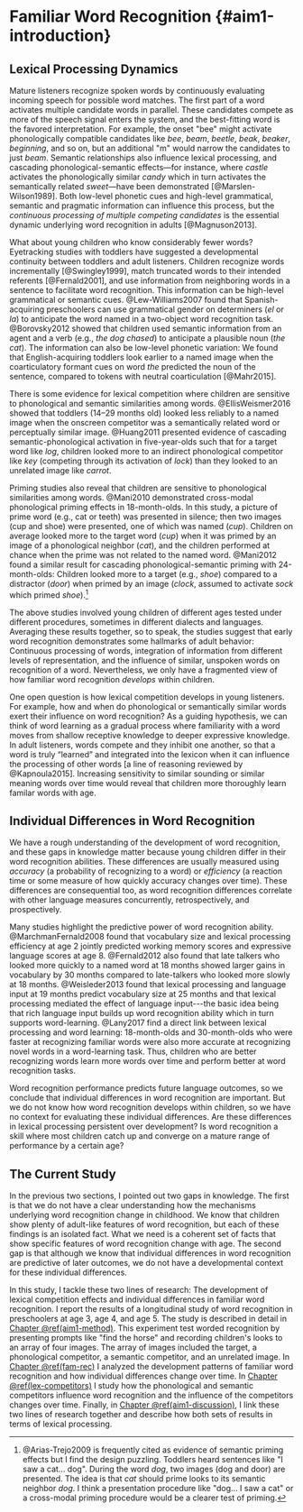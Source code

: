 
Familiar Word Recognition {#aim1-introduction}
=======================================================================







## Lexical Processing Dynamics

Mature listeners recognize spoken words by continuously evaluating
incoming speech for possible word matches. The first part of a word
activates multiple candidate words in parallel. These candidates compete
as more of the speech signal enters the system, and the best-fitting
word is the favored interpretation. For example, the onset "bee" might
activate phonologically compatible candidates like *bee*, *beam*,
*beetle*, *beak*, *beaker*, *beginning*, and so on, but an additional
"m" would narrow the candidates to just *beam*. Semantic relationships
also influence lexical processing, and cascading phonological-semantic
effects—for instance, where *castle* activates the phonologically
similar *candy* which in turn activates the semantically related
*sweet*—have been demonstrated [@Marslen-Wilson1989]. Both low-level
phonetic cues and high-level grammatical, semantic and pragmatic
information can influence this process, but the *continuous processing
of multiple competing candidates* is the essential dynamic underlying
word recognition in adults [@Magnuson2013].

What about young children who know considerably fewer words? Eyetracking
studies with toddlers have suggested a developmental continuity between
toddlers and adult listeners. Children recognize words incrementally
[@Swingley1999], match truncated words to their intended referents
[@Fernald2001], and use information from neighboring words in a
sentence to facilitate word recognition. This information can be
high-level grammatical or semantic cues. @Lew-Williams2007 found that
Spanish-acquiring preschoolers can use grammatical gender on determiners
(*el* or *la*) to anticipate the word named in a two-object word
recognition task. @Borovsky2012 showed that children used semantic
information from an agent and a verb (e.g., *the dog chased*) to
anticipate a plausible noun (*the cat*). The information can also be
low-level phonetic variation: We found that English-acquiring toddlers
look earlier to a named image when the coarticulatory formant cues on
word *the* predicted the noun of the sentence, compared to tokens with
neutral coarticulation [@Mahr2015].

There is some evidence for lexical competition where children are
sensitive to phonological and semantic similarities among words.
@EllisWeismer2016 showed that toddlers (14–29 months old) looked less
reliably to a named image when the onscreen competitor was a
semantically related word or perceptually similar image. @Huang2011
presented evidence of cascading semantic-phonological activation in
five-year-olds such that for a target word like *log*, children looked
more to an indirect phonological competitor like *key* (competing
through its activation of *lock*) than they looked to an unrelated image
like *carrot*. 

Priming studies also reveal that children are sensitive to phonological 
similarities among words. @Mani2010 demonstrated
cross-modal phonological priming effects in 18-month-olds. In this
study, a picture of prime word (e.g., cat or teeth) was presented in
silence; then two images (cup and shoe) were presented, one of which was
named (*cup*). Children on average looked more to the target word
(*cup*) when it was primed by an image of a phonological neighbor
(*cat*), and the children performed at chance when the prime was not
related to the named word. @Mani2012 found a similar result for
cascading phonological-semantic priming with 24-month-olds: Children
looked more to a target (e.g., *shoe*) compared to a distractor (*door*)
when primed by an image (*clock*, assumed to activate *sock* which
primed *shoe*).[^semantic-priming]

[^semantic-priming]: @Arias-Trejo2009 is frequently cited as evidence
of semantic priming effects but I find the design puzzling. Toddlers
heard sentences like "I saw a cat... dog". During the word *dog*, two
images (dog and door) are presented. The idea is that *cat* should prime
looks to its semantic neighbor *dog*. I think a presentation procedure
like "dog... I saw a cat" or a cross-modal priming procedure would be a
clearer test of priming. 

<!-- They varied the prime so that an -->
<!-- unrelated word also acted as the prime: "I saw a swing... dog". -->
<!-- At 18-months-old children looked to the target in both of those -->
<!-- conditions, but at 21-months-old, the children only looked in the -->
<!-- "dog... cat" condition.  -->

The above studies involved young children of different ages tested under
different procedures, sometimes in different dialects and languages.
Averaging these results together, so to speak, the studies suggest that
early word recognition demonstrates some hallmarks of adult behavior:
Continuous processing of words, integration of information from
different levels of representation, and the influence of similar,
unspoken words on recognition of a word. Nevertheless, we only have a
fragmented view of how familiar word recognition *develops* within children.

One open question is how lexical competition develops in young
listeners. For example, how and when do phonological or semantically
similar words exert their influence on word recognition? As a guiding
hypothesis, we can think of word learning as a gradual process where
familiarity with a word moves from shallow receptive knowledge to deeper
expressive knowledge. In adult listeners, words compete and they inhibit
one another, so that a word is truly “learned” and integrated into the
lexicon when it can influence the processing of other words [a line of
reasoning reviewed by @Kapnoula2015]. Increasing sensitivity to similar
sounding or similar meaning words over time would reveal that children
more thoroughly learn familar words with age. 




## Individual Differences in Word Recognition

We have a rough understanding of the development of word recognition,
and these gaps in knowledge matter because young children differ in
their word recognition abilities. These differences are usually measured
using *accuracy* (a probability of recognizing to a word) or
*efficiency* (a reaction time or some measure of how quickly accuracy
changes over time). These differences are consequential too, as word
recognition differences correlate with other language measures
concurrently, retrospectively, and prospectively.

Many studies highlight the predictive power of word recognition ability.
@MarchmanFernald2008 found that vocabulary size and lexical processing
efficiency at age 2 jointly predicted working memory scores and
expressive language scores at age 8. @Fernald2012 also found that late
talkers who looked more quickly to a named word at 18 months showed
larger gains in vocabulary by 30 months compared to late-talkers who
looked more slowly at 18 months. @Weisleder2013 found that lexical
processing and language input at 19 months predict vocabulary size
at 25 months and that lexical processing mediated the effect of
language input---the basic idea being that rich language input builds up
word recognition ability which in turn supports word-learning. @Lany2017
find a direct link between lexical processing and word
learning: 18-month-olds and 30-month-olds who were faster at recognizing
familiar words were also more accurate at recognizing novel words in a
word-learning task. Thus, children who are better recognizing words
learn more words over time and perform better at word recognition tasks.

Word recognition performance predicts future language outcomes, so we
conclude that individual differences in word recognition are important.
But we do not know how word recognition develops within children, so we
have no context for evaluating these individual differences. Are these
differences in lexical processing persistent over development? Is word
recognition a skill where most children catch up and converge on a
mature range of performance by a certain age? 


## The Current Study

In the previous two sections, I pointed out two gaps in knowledge. The
first is that we do not have a clear understanding how the mechanisms
underlying word recognition change in childhood. We know that children
show plenty of adult-like features of word recognition, but each of
these findings is an isolated fact. What we need is a coherent set of
facts that show specific features of word recognition change with age.
The second gap is that although we know that individual differences in
word recognition are predictive of later outcomes, we do not have a
developmental context for these individual differences.

<!-- One first step towards understanding differences in word recognition is -->
<!-- the following observation: The best predictor of lexical processing -->
<!-- efficiency in children is concurrent vocabulary size. That is, children -->
<!-- who know more words look more quickly and reliably to a named word -->
<!-- [e.g., @MPPaper]. This fact deserves a brief reflection: Suppose the -->
<!-- information-processing mechanism behind word recognition were just a -->
<!-- naïve table search. Then this finding is somewhat puzzling: Children -->
<!-- with larger lexicons have to find a needle in a larger haystack—yet this -->
<!-- apparent liability is an advantage. That is why the search analogy is -->
<!-- naïve. One explanation follows from the earlier described idea about -->
<!-- graded word learning: Children become better at recognizing words as -->
<!-- they learn more words because they extract regularities and discover -->
<!-- similarities among words and develop more efficient lexical -->
<!-- representations—the haystack develops regularity and becomes easier to -->
<!-- search. The development of word recognition requires learning similarities among words and therefore requires -->


In this study, I tackle these two lines of research: The development of
lexical competition effects and individual differences in familiar word
recognition. I report the results of a longitudinal study of word
recognition in preschoolers at age 3, age 4, and age 5. The study is described 
in detail in [Chapter \@ref(aim1-method)](#aim1-method). This experiment
test worded recognition by presenting prompts like "find the horse" and
recording children's looks to an array of four images. The array of
images included the target, a phonological competitor, a semantic
competitor, and an unrelated image. In [Chapter \@ref(fam-rec)](#fam-rec) 
I analyzed the development patterns of familiar word recognition and how
individual differences change over time. In 
[Chapter \@ref(lex-competitors)](#lex-competitors) I study how the
phonological and semantic competitors influence word recognition and the
influence of the competitors changes over time. Finally, in 
[Chapter \@ref(aim1-discussion)](#aim1-discussion), I link these two
lines of research together and describe how both sets of results in
terms of lexical processing.


<!-- {#aim-discussion} -->

<!-- It is not clear what mechanisms explain the relationship between word -->
<!-- recognition and later outcomes. Children who are faster at recognizing -->
<!-- words could be better word learners:  -->







<!-- Taken together, these results are inconclusive. -->

<!-- This result would -->
<!-- suggest word recognition reflects domain-general processing abilities that influence word learning. -->


<!-- In [MahrEdwards2018], we evaluated -->
<!-- language input and lexical processing too. We found that language input -->
<!-- and word recognition at age 3 efficiency predicted growth in age-4 -->
<!-- receptive vocabulary, but only word recognition predicted growth in -->
<!-- age-4 expressive vocabulary. We concluded that receptive vocabulary -->


<!-- Children differ in word-recognition ability in ways that  -->


<!-- Although it is a robust predictor of word recognition, vocabulary size -->
<!-- is nonspecific. For lexical processing dynamics, vocabulary size can be -->
<!-- considered an indicator for the organization and efficiency of a child’s -->
<!-- lexicon, but it also correlates with other (meaningful) differences. -->
<!-- Vocabulary is related to differences in speech perception -->
<!-- [@Cristia2014_Review] and environmental factors like language input -->
<!-- [e.g., @HartRisley; @Hoff2003]. For instance, measures of speech -->
<!-- perception at 6–8 months predict vocabulary size at 24 months [e.g., -->
<!-- @Tsao2004; @Kuhl2008], so processing predicts future vocabulary predicts -->
<!-- concurrent processing. -->



<!-- Word recognition efficiency and vocabulary size are interconnected -->
<!-- measures with concurrent and predictive associations. This project can -->
<!-- clarify this relationship by examining the co-development of word -->
<!-- recognition, vocabulary size, and speech perception. In particular, I -->
<!-- will ask how individual differences in word recognition change over time.  -->

<!-- By studying how sensitivity to -->
<!-- similar-sounding and similar-meaning words develop over time and within -->
<!-- ever-growing vocabularies, this project can reveal how children come to -->
<!-- process words efficiently. -->
